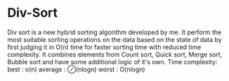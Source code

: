 # Div-Sort
Div sort is a new hybrid sorting algorithm developed by me.
It perform the most suitable sorting operations on the data based on the state of data by first judging it in O(n) time for faster sorting time with reduced  time complexity. 
It combines elements from Count sort, Quick sort, Merge sort, Bubble sort and have some additional logic of it's own.
Time complexity:
best : o(n)   average : ⊘(nlogn)   worst : O(nlogn)
